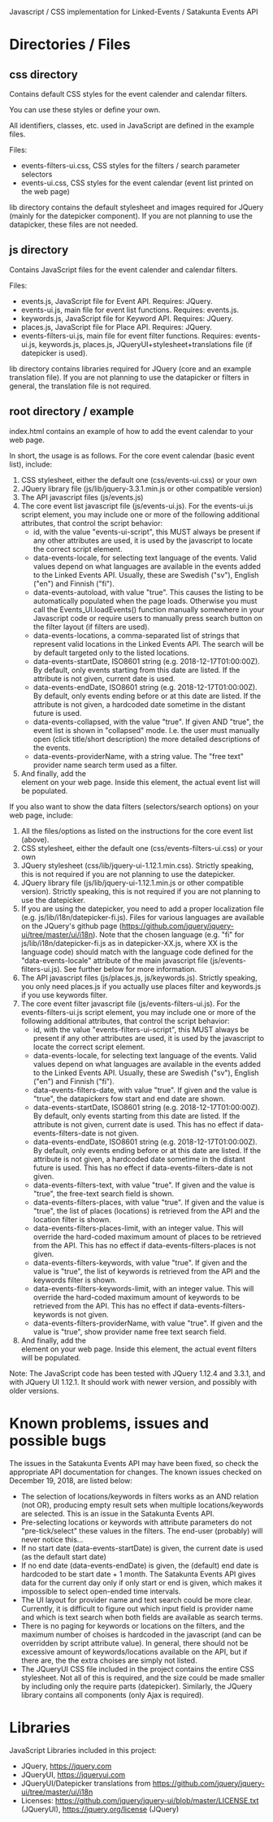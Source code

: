 Javascript / CSS implementation for Linked-Events / Satakunta Events API

# Directories / Files #

## css directory ##

Contains default CSS styles for the event calender and calendar filters.

You can use these styles or define your own.

All identifiers, classes, etc. used in JavaScript are defined in the example files.

Files:
- events-filters-ui.css, CSS styles for the filters / search parameter selectors
- events-ui.css, CSS styles for the event calendar (event list printed on the web page)

lib directory contains the default stylesheet and images required for JQuery (mainly for the datepicker component). If you are not planning to use the datapicker, these files are not needed.


## js directory ##

Contains JavaScript files for the event calender and calendar filters.

Files:
- events.js, JavaScript file for Event API. Requires: JQuery.
- events-ui.js, main file for event list functions. Requires: events.js.
- keywords.js, JavaScript file for Keyword API. Requires: JQuery.
- places.js, JavaScript file for Place API. Requires: JQuery.
- events-filters-ui.js, main file for event filter functions. Requires: events-ui.js, keywords.js, places.js, JQueryUI+stylesheet+translations file (if datepicker is used).

lib directory contains libraries required for JQuery (core and an example translation file). If you are not planning to use the datapicker or filters in general, the translation file is not required.


## root directory / example ##

index.html contains an example of how to add the event calendar to your web page.

In short, the usage is as follows. For the core event calendar (basic event list), include:

1) CSS stylesheet, either the default one (css/events-ui.css) or your own
2) JQuery library file (js/lib/jquery-3.3.1.min.js or other compatible version)
3) The API javascript files (js/events.js)
4) The core event list javascript file (js/events-ui.js). For the events-ui.js script element, you may include one or more of the following additional attributes, that control the script behavior:
	- id, with the value "events-ui-script", this MUST always be present if any other attributes are used, it is used by the javascript to locate the correct script element.
	- data-events-locale, for selecting text language of the events. Valid values depend on what languages are available in the events added to the Linked Events API. Usually, these are Swedish ("sv"), English ("en") and Finnish ("fi").
	- data-events-autoload, with value "true". This causes the listing to be automatically populated when the page loads. Otherwise you must call the Events_UI.loadEvents() function manually somewhere in your Javascript code or require users to manually press search button on the filter layout (if filters are used).
	- data-events-locations, a comma-separated list of strings that represent valid locations in the Linked Events API. The search will be by default targeted only to the listed locations.
	- data-events-startDate, ISO8601 string (e.g. 2018-12-17T01:00:00Z). By default, only events starting from this date are listed. If the attribute is not given, current date is used.
	- data-events-endDate, ISO8601 string (e.g. 2018-12-17T01:00:00Z). By default, only events ending before or at this date are listed. If the attribute is not given, a hardcoded date sometime in the distant future is used.
	- data-events-collapsed, with the value "true". If given AND "true", the event list is shown in "collapsed" mode. I.e. the user must manually open (click title/short description) the more detailed descriptions of the events.
	- data-events-providerName, with a string value. The "free text" provider name search term used as a filter.
5) And finally, add the <div id="events-ui"></div> element on your web page. Inside this element, the actual event list will be populated.


If you also want to show the data filters (selectors/search options) on your web page, include:

1) All the files/options as listed on the instructions for the core event list (above).
2) CSS stylesheet, either the default one (css/events-filters-ui.css) or your own
3) JQuery stylesheet (css/lib/jquery-ui-1.12.1.min.css). Strictly speaking, this is not required if you are not planning to use the datepicker.
4) JQuery library file (js/lib/jquery-ui-1.12.1.min.js or other compatible version). Strictly speaking, this is not required if you are not planning to use the datepicker.
5) If you are using the datepicker, you need to add a proper localization file (e.g. js/lib/i18n/datepicker-fi.js). Files for various languages are available on the JQuery's github page (https://github.com/jquery/jquery-ui/tree/master/ui/i18n). Note that the chosen language (e.g. "fi" for js/lib/i18n/datepicker-fi.js as in datepicker-XX.js, where XX is the language code) should match with the language code defined for the "data-events-locale" attribute of the main javascript file (js/events-filters-ui.js). See further below for more information.
6) The API javascript files (js/places.js, js/keywords.js). Strictly speaking, you only need places.js if you actually use places filter and keywords.js if you use keywords filter.
7) The core event filter javascript file (js/events-filters-ui.js). For the events-filters-ui.js script element, you may include one or more of the following additional attributes, that control the script behavior:
	- id, with the value "events-filters-ui-script", this MUST always be present if any other attributes are used, it is used by the javascript to locate the correct script element.
	- data-events-locale, for selecting text language of the events. Valid values depend on what languages are available in the events added to the Linked Events API. Usually, these are Swedish ("sv"), English ("en") and Finnish ("fi").
	- data-events-filters-date, with value "true". If given and the value is "true", the datapickers fow start and end date are shown.
	- data-events-startDate, ISO8601 string (e.g. 2018-12-17T01:00:00Z). By default, only events starting from this date are listed. If the attribute is not given, current date is used. This has no effect if data-events-filters-date is not given.
	- data-events-endDate, ISO8601 string (e.g. 2018-12-17T01:00:00Z). By default, only events ending before or at this date are listed. If the attribute is not given, a hardcoded date sometime in the distant future is used. This has no effect if data-events-filters-date is not given.
	- data-events-filters-text, with value "true". If given and the value is "true", the free-text search field is shown.
	- data-events-filters-places, with value "true". If given and the value is "true", the list of places (locations) is retrieved from the API and the location filter is shown.
	- data-events-filters-places-limit, with an integer value. This will override the hard-coded maximum amount of places to be retrieved from the API. This has no effect if data-events-filters-places is not given.
	- data-events-filters-keywords, with value "true". If given and the value is "true", the list of keywords is retrieved from the API and the keywords filter is shown.
	- data-events-filters-keywords-limit, with an integer value. This will override the hard-coded maximum amount of keywords to be retrieved from the API. This has no effect if data-events-filters-keywords is not given.
	- data-events-filters-providerName, with value "true". If given and the value is "true", show provider name free text search field.
8) And finally, add the <div id="events-filters-ui"></div> element on your web page. Inside this element, the actual event filters will be populated.


Note: The JavaScript code has been tested with JQuery 1.12.4 and 3.3.1, and with JQuery UI 1.12.1. It should work with newer version, and possibly with older versions.


# Known problems, issues and possible bugs #

The issues in the Satakunta Events API may have been fixed, so check the appropriate API documentation for changes. The known issues checked on December 19, 2018, are listed below:

- The selection of locations/keywords in filters works as an AND relation (not OR), producing empty result sets when multiple locations/keywords are selected. This is an issue in the Satakunta Events API.
- Pre-selecting locations or keywords with attribute parameters do not "pre-tick/select" these values in the filters. The end-user (probably) will never notice this...
- If no start date (data-events-startDate) is given, the current date is used (as the default start date)
- If no end date (data-events-endDate) is given, the (default) end date is hardcoded to be start date + 1 month. The Satakunta Events API gives data for the current day only if only start or end is given, which makes it impossible to select open-ended time intervals.
- The UI layout for provider name and text search could be more clear. Currently, it is difficult to figure out which input field is provider name and which is text search when both fields are available as search terms.
- There is no paging for keywords or locations on the filters, and the maximum number of choises is hardcoded in the javascript (and can be overridden by script attribute value). In general, there should not be excessive amount of keywords/locations available on the API, but if there are, the the extra choises are simply not listed.
- The JQueryUI CSS file included in the project contains the entire CSS stylesheet. Not all of this is required, and the size could be made smaller by including only the require parts (datepicker). Similarly, the JQuery library contains all components (only Ajax is required).

# Libraries #

JavaScript Libraries included in this project:
- JQuery, https://jquery.com
- JQueryUI, https://jqueryui.com
- JQueryUI/Datepicker translations from https://github.com/jquery/jquery-ui/tree/master/ui/i18n
- Licenses: https://github.com/jquery/jquery-ui/blob/master/LICENSE.txt (JQueryUI), https://jquery.org/license (JQuery)

